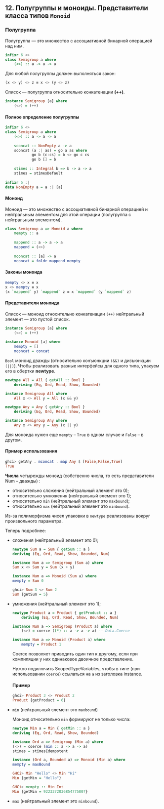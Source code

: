 ## 12. Полугруппы и моноиды. Представители класса типов `Monoid`

### Полугруппа

Полугруппа — это множество с ассоциативной бинарной операцией над ним.

```haskell
infixr 6 <>
class Semigroup a where
    (<>) :: a -> a -> a
```

Для любой полугруппы должен выполняться закон:

```haskell
(x <> y) <> z ≡ x <> (y <> z)
```

Список — полугруппа относительно конкатенации **(++)**.

```haskell
instance Semigroup [a] where
    (<>) = (++)
```

#### Полное определение полугруппы

```haskell
infixr 6 <>
class Semigroup a where
    (<>) :: a -> a -> a
    
    sconcat :: NonEmpty a -> a
    sconcat (a :| as) = go a as where
            go b (c:cs) = b <> go c cs
            go b [] = b
        
    stimes :: Integral b => b -> a -> a
    stimes = stimesDefault
  
infixr 5 :|
data NonEmpty a = a :| [a]
```

#### Моноид

Моноид — это множество с ассоциативной бинарной операцией и нейтральным элементом для этой операции (полугруппа с нейтральным элементом).

```haskell
class Semigroup a => Monoid a where
    mempty :: a
    
    mappend :: a -> a -> a
    mappend = (<>)
    
    mconcat :: [a] -> a
    mconcat = foldr mappend mempty
```

#### Законы моноида

```haskell
mempty <> x ≡ x
x <> mempty ≡ x
(x `mappend` y) `mappend` z ≡ x `mappend` (y `mappend` z)
```

#### Представители моноида

Список — моноид относительно конкатенации `(++)` нейтральный элемент — это пустой список.

```haskell
instance Semigroup [a] where
    (<>) = (++)
  
instance Monoid [a] where
    mempty = []
    mconcat = concat
```

`Bool` моноид дважды (относительно конъюнкции `(&&)` и дизъюнкции `(||)`).
Чтобы реализовать разные интерфейсы для одного типа, упакуем его в обертки **newtype**.

```haskell
newtype All = All { getAll :: Bool }
    deriving (Eq, Ord, Read, Show, Bounded)

instance Semigroup All where
    All x <> All y = All (x && y)
```

```haskell
newtype Any = Any { getAny :: Bool }
    deriving (Eq, Ord, Read, Show, Bounded)

instance Semigroup Any where
    Any x <> Any y = Any (x || y)
```

Для моноида нужен еще `mempty` – `True` в одном случае и `False` – в другом.

#### Пример использования

```haskell
ghci> getAny . mconcat . map Any $ [False,False,True]
True
```

**Числа** четырежды моноид (собственно числа, то есть
представители Num – дважды) :
- относительно сложения (нейтральный элемент это 0);
- относительно умножения (нейтральный элемент это 1);
- относительно `min` (нейтральный элемент это `maxbound`);
- относительно `max` (нейтральный элемент это `minbound`).

Из-за полиморфизма чисел упаковки в `newtype` реализованы вокруг произвольного параметра.

Теперь подробнее:

* сложения (нейтральный элемент это 0);

    ```haskell
    newtype Sum a = Sum { getSum :: a }
    deriving (Eq, Ord, Read, Show, Bounded, Num)

    instance Num a => Semigroup (Sum a) where
    Sum x <> Sum y = Sum (x + y)

    instance Num a => Monoid (Sum a) where
    mempty = Sum 0
    ```

    ``` haskell
    ghci> Sum 3 <> Sum 2
    Sum {getSum = 5}
    ```

* умножения (нейтральный элемент это 1);

    ```haskell
    newtype Product a = Product { getProduct :: a }
        deriving (Eq, Ord, Read, Show, Bounded, Num)

    instance Num a => Semigroup (Product a) where
        (<>) = coerce ((*) :: a -> a -> a) -- Data.Coerce

    instance Num a => Monoid (Product a) where
        mempty = Product 1
    ```

    Coerce позволяет приводить один тип к другому, если при компиляции у них одинаковое двоичное представление.

    Нужно подключить ScopedTypeVariables, чтобы в типе (при использовании `coerce`)
    ссылаться на `a` из заголовка instance.

    #### Пример

    ```haskell
    ghci> Product 3 <> Product 2
    Product {getProduct = 6}
    ```

* `min` (нейтральный элемент это `maxbound`)

    Моноид относительно `min` формируют не только числа:

    ```haskell
    newtype Min a = Min { getMin :: a }
    deriving (Eq, Ord, Read, Show, Bounded)

    instance Ord a => Semigroup (Min a) where
    (<>) = coerce (min :: a -> a -> a)
    stimes = stimesIdempotent

    instance (Ord a, Bounded a) => Monoid (Min a) where
    mempty = maxBound
    ```

    ```haskell
    GHCi> Min "Hello" <> Min "Hi"
    Min {getMin = "Hello"}

    GHCi> mempty :: Min Int
    Min {getMin = 9223372036854775807}
    ```

* `max` (нейтральный элемент это `minbound`).
